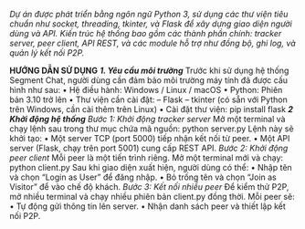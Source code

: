 _Dự án được phát triển bằng ngôn ngữ Python 3, sử dụng các thư viện tiêu chuẩn như socket,
threading, tkinter, và Flask để xây dựng giao diện người dùng và API. Kiến trúc hệ thống
bao gồm các thành phần chính: tracker server, peer client, API REST, và các module hỗ trợ như
đồng bộ, ghi log, và quản lý kết nối P2P._

**HƯỚNG DẪN SỬ DỤNG**
_**1. Yêu cầu môi trường**_
Trước khi sử dụng hệ thống Segment Chat, người dùng cần đảm bảo môi trường máy tính
đã được cấu hình như sau:
• Hệ điều hành: Windows / Linux / macOS
• Python: Phiên bản 3.10 trở lên
• Thư viện cần cài đặt:
    – Flask
    – tkinter (có sẵn với Python trên Windows, cần cài thêm trên Linux)
• Cài đặt thư viện:
    pip install flask
_**2 Khởi động hệ thống**_
_Bước 1: Khởi động tracker server_
  Mở một terminal và chạy lệnh sau trong thư mục chứa mã nguồn:
    python server.py
  Lệnh này sẽ khởi tạo:
    • Một server TCP (port 5000) tiếp nhận kết nối từ peer.
    • Một API server (Flask, chạy trên port 5001) cung cấp REST API.
_Bước 2: Khởi động peer client_
  Mỗi peer là một tiến trình riêng. Mở một terminal mới và chạy:
    python client.py
  Sau khi giao diện xuất hiện, người dùng có thể:
    • Nhập tên và chọn “Login as User” để đăng nhập.
    • Bỏ trống tên và chọn “Join as Visitor” để vào chế độ khách.
_Bước 3: Kết nối nhiều peer_
  Để kiểm thử P2P, mở nhiều terminal và chạy nhiều phiên bản client.py đồng thời. Mỗi
peer sẽ:
    • Tự động gửi thông tin lên server.
    • Nhận danh sách peer và thiết lập kết nối P2P.
